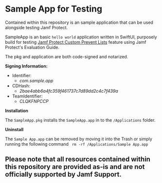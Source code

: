 # Sample App for Testing

Contained within this repository is an sample application that can be used alongside testing Jamf Protect.

SampleApp is an basic `hello world` application written in SwiftUI, purposely build for testing [Jamf Protect Custom Prevent Lists](https://learn.jamf.com/bundle/jamf-protect-documentation/page/Custom_Prevent_Lists.html) feature using Jamf Protect's Evaluation Guide.

The pkg and application are both code-signed and notarized. 

**Signing Information:**
- Identifier: 
    - *com.sample.app*
- CDHash:
    - *2bae4abb6a4fc359f461737c7d89dd2c4c7f439a*
- TeamIdentifier:
    - *CLQKFNPCCP*

**Installation**

The `SampleApp.pkg` installs the `SampleApp.app` in to the `/Applications` folder.

**Uninstall**

The `Sample App.app` can be removed by moving it into the Trash or simply running the following command
``` rm -rf /Applications/Sample App.app```

## Please note that all resources contained within this repository are provided as-is and are not officially supported by Jamf Support.
